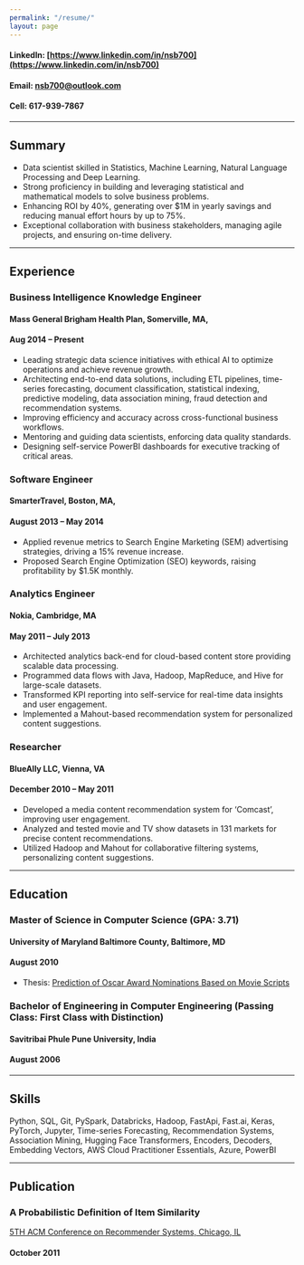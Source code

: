 ```yaml
---
permalink: "/resume/"
layout: page
---
```


#### LinkedIn: [https://www.linkedin.com/in/nsb700](https://www.linkedin.com/in/nsb700)
#### Email: [nsb700@outlook.com](mailto:nsb700@outlook.com)
#### Cell: 617-939-7867

---

## Summary

 - Data scientist skilled in Statistics, Machine Learning, Natural Language Processing and Deep Learning.
 - Strong proficiency in building and leveraging statistical and mathematical models to solve business problems.
 - Enhancing ROI by 40%, generating over $1M in yearly savings and reducing manual effort hours by up to 75%.
 - Exceptional collaboration with business stakeholders, managing agile projects, and ensuring on-time delivery.

---

## Experience

### Business Intelligence Knowledge Engineer 
#### Mass General Brigham Health Plan, Somerville, MA,
#### Aug 2014 – Present
 - Leading strategic data science initiatives with ethical AI to optimize operations and achieve revenue growth.
 - Architecting end-to-end data solutions, including ETL pipelines, time-series forecasting, document classification,
statistical indexing, predictive modeling, data association mining, fraud detection and recommendation systems.
 - Improving efficiency and accuracy across cross-functional business workflows.
 - Mentoring and guiding data scientists, enforcing data quality standards.
 - Designing self-service PowerBI dashboards for executive tracking of critical areas.

### Software Engineer
#### SmarterTravel, Boston, MA, 
#### August 2013 – May 2014
 - Applied revenue metrics to Search Engine Marketing (SEM) advertising strategies, driving a 15% revenue increase.
 - Proposed Search Engine Optimization (SEO) keywords, raising profitability by $1.5K monthly.


### Analytics Engineer
#### Nokia, Cambridge, MA
#### May 2011 – July 2013
 - Architected analytics back-end for cloud-based content store providing scalable data processing.
 - Programmed data flows with Java, Hadoop, MapReduce, and Hive for large-scale datasets.
 - Transformed KPI reporting into self-service for real-time data insights and user engagement.
 - Implemented a Mahout-based recommendation system for personalized content suggestions.


### Researcher
#### BlueAlly LLC, Vienna, VA
#### December 2010 – May 2011
 - Developed a media content recommendation system for ‘Comcast’, improving user engagement.
 - Analyzed and tested movie and TV show datasets in 131 markets for precise content recommendations.
 - Utilized Hadoop and Mahout for collaborative filtering systems, personalizing content suggestions.

---

## Education

### Master of Science in Computer Science (GPA: 3.71)
#### University of Maryland Baltimore County, Baltimore, MD
#### August 2010
 - Thesis: [Prediction of Oscar Award Nominations Based on Movie Scripts](https://ebiquity.umbc.edu/event/html/id/352/Prediction-of-Oscar-Award-Nominations-Based-on-Movie-Scripts)

### Bachelor of Engineering in Computer Engineering (Passing Class: First Class with Distinction)
#### Savitribai Phule Pune University, India
#### August 2006

---

## Skills
Python, SQL, Git, PySpark, Databricks, Hadoop, FastApi, Fast.ai, Keras, 
PyTorch, Jupyter, Time-series Forecasting, Recommendation Systems, Association Mining, 
Hugging Face Transformers, Encoders, Decoders, Embedding Vectors, 
AWS Cloud Practitioner Essentials, Azure, PowerBI

---

## Publication

### A Probabilistic Definition of Item Similarity
[5TH ACM Conference on Recommender Systems, Chicago, IL](https://dl.acm.org/doi/10.1145/2043932.2043973)
#### October 2011
